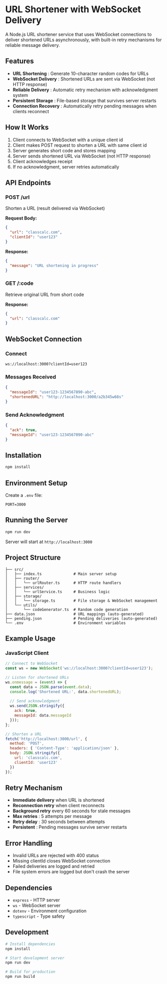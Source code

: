 # URL Shortener with WebSocket Delivery

A Node.js URL shortener service that uses WebSocket connections to deliver shortened URLs asynchronously, with built-in retry mechanisms for reliable message delivery.

## Features

* **URL Shortening** : Generate 10-character random codes for URLs
* **WebSocket Delivery** : Shortened URLs are sent via WebSocket (not HTTP response)
* **Reliable Delivery** : Automatic retry mechanism with acknowledgment system
* **Persistent Storage** : File-based storage that survives server restarts
* **Connection Recovery** : Automatically retry pending messages when clients reconnect

## How It Works

1. Client connects to WebSocket with a unique client id
2. Client makes POST request to shorten a URL with same client id
3. Server generates short code and stores mapping
4. Server sends shortened URL via WebSocket (not HTTP response)
5. Client acknowledges receipt
6. If no acknowledgment, server retries automatically

## API Endpoints

### POST /url

Shorten a URL (result delivered via WebSocket)

**Request Body:**

```json
{
  "url": "classcalc.com",
  "clientId": "user123"
}
```

**Response:**

```json
{
  "message": "URL shortening in progress"
}
```

### GET /:code

Retrieve original URL from short code

**Response:**

```json
{
  "url": "classcalc.com"
}
```

## WebSocket Connection

### Connect

```
ws://localhost:3000?clientId=user123
```

### Messages Received

```json
{
  "messageId": "user123-1234567890-abc",
  "shortenedURL": "http://localhost:3000/a2b345w68s"
}
```

### Send Acknowledgment

```json
{
  "ack": true,
  "messageId": "user123-1234567890-abc"
}
```

## Installation

```bash
npm install
```

## Environment Setup

Create a `.env` file:

```
PORT=3000
```

## Running the Server

```bash
npm run dev
```

Server will start at `http://localhost:3000`

## Project Structure

```
├── src/
│   ├── index.ts              # Main server setup
│   ├── router/
│   │   └── urlRouter.ts      # HTTP route handlers
│   ├── services/
│   │   └── urlService.ts     # Business logic
│   ├── storage/
│   │   └── storage.ts        # File storage & WebSocket management
│   └── utils/
│       └── codeGenerator.ts  # Random code generation
├── data.json                 # URL mappings (auto-generated)
├── pending.json              # Pending deliveries (auto-generated)
└── .env                      # Environment variables
```

## Example Usage

### JavaScript Client

```javascript
// Connect to WebSocket
const ws = new WebSocket('ws://localhost:3000?clientId=user123');

// Listen for shortened URLs
ws.onmessage = (event) => {
  const data = JSON.parse(event.data);
  console.log('Shortened URL:', data.shortenedURL);
  
  // Send acknowledgment
  ws.send(JSON.stringify({
    ack: true,
    messageId: data.messageId
  }));
};

// Shorten a URL
fetch('http://localhost:3000/url', {
  method: 'POST',
  headers: { 'Content-Type': 'application/json' },
  body: JSON.stringify({
    url: 'classcalc.com',
    clientId: 'user123'
  })
});
```

## Retry Mechanism

* **Immediate delivery** when URL is shortened
* **Reconnection retry** when client reconnects
* **Background retry** every 60 seconds for stale messages
* **Max retries** : 5 attempts per message
* **Retry delay** : 30 seconds between attempts
* **Persistent** : Pending messages survive server restarts

## Error Handling

* Invalid URLs are rejected with 400 status
* Missing clientId closes WebSocket connection
* Failed deliveries are logged and retried
* File system errors are logged but don't crash the server

## Dependencies

* `express` - HTTP server
* `ws` - WebSocket server
* `dotenv` - Environment configuration
* `typescript` - Type safety

## Development

```bash
# Install dependencies
npm install

# Start development server
npm run dev

# Build for production
npm run build
```
